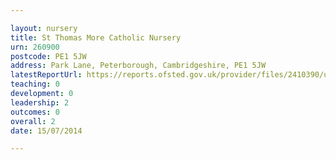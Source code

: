 ```yaml
---

layout: nursery
title: St Thomas More Catholic Nursery
urn: 260900
postcode: PE1 5JW
address: Park Lane, Peterborough, Cambridgeshire, PE1 5JW
latestReportUrl: https://reports.ofsted.gov.uk/provider/files/2410390/urn/260900.pdf
teaching: 0
development: 0
leadership: 2
outcomes: 0
overall: 2
date: 15/07/2014

---
```


